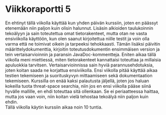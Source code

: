 # Viikkoraportti 5
En ehtinyt tällä viikolla käyttää kun yhden päivän kurssiin, joten en päässyt etenemään niin paljon kuin olisin halunnut. Lisäsin alkioiden taulukoinnin tekoälyyn ja sain toteutettua omat tietorakenteet, mutta otan ne vasta ensiviikolla käyttöön, kun olen saanut kirjoitettua niille testit ja voin olla varma että ne toimivat oikein ja tarpeeksi tehokkaasti. Tämän lisäksi päivitin määrittelydokumenttia, kirjoitin toteutusdokumentin ensimmäisen version ja tein vertaisarvioinnin ja paransin JavaDoc-kommentteja. Eniten aikaa tällä viikolla meni miettiessä, miten tietorakenteet kannattaisi toteuttaa ja millaisia apuluokkia tarvitsen. Vertaisarvioinnissa sain hyviä parannusehdotuksia, joten koitan saada ne korjattua ensiviikolla. Ensi viikolla pitää käyttää aikaa testien tekemiseen ja suorituskyvyn mittaamiseen sekä dokumentaation tekemiseen. Kurssilla on enää kaksi palautusta jäljellä, joten jos haluan kokeilla tuota threat-space searchia, niin jos en ensi viikolla pääse siinä hyvälle mallille, en ehdi toteuttaa sitä ollenkaan. Se ei periaatteessa haittaa, mutta jos vaan voin, niin koitan vielä tehostaa tekoälyä niin paljon kuin ehdin.  
Tällä viikolla käytin kurssiin aikaa noin 10 tuntia.
